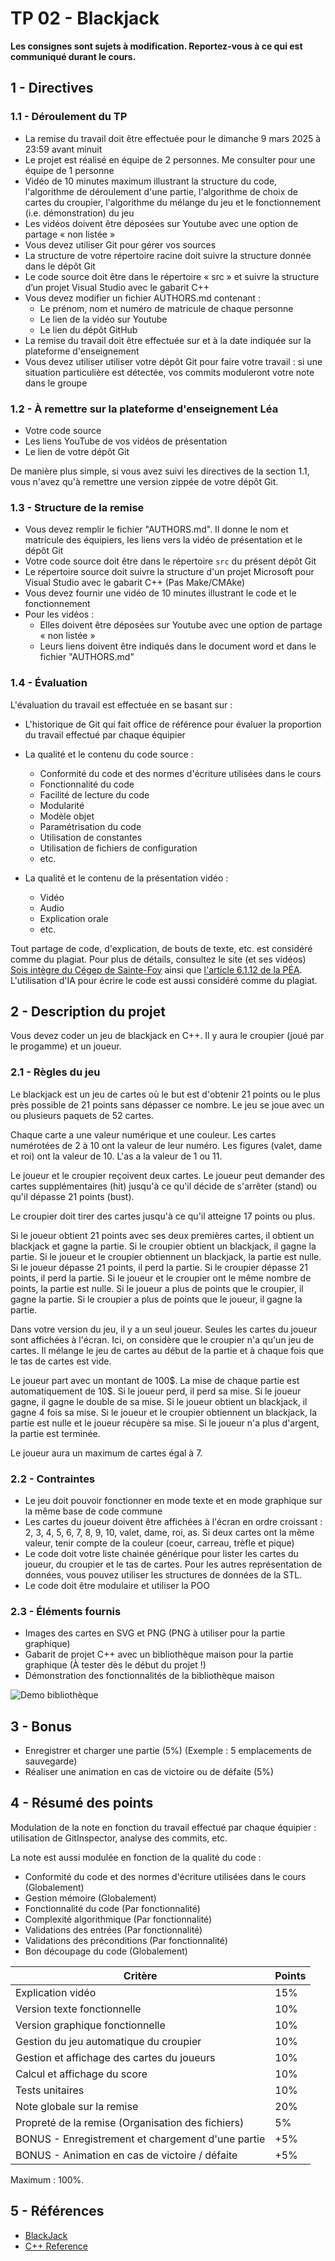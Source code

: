 # TP 02 - Blackjack

**Les consignes sont sujets à modification. Reportez-vous à ce qui est communiqué durant le cours.**

## 1 - Directives

### 1.1 - Déroulement du TP

- La remise du travail doit être effectuée pour le dimanche 9 mars 2025 à 23:59 avant minuit
- Le projet est réalisé en équipe de 2 personnes. Me consulter pour une équipe de 1 personne
- Vidéo de 10 minutes maximum illustrant la structure du code, l'algorithme de déroulement d'une partie, l'algorithme de choix de cartes du croupier, l'algorithme du mélange du jeu et le fonctionnement (i.e. démonstration) du jeu
- Les vidéos doivent être déposées sur Youtube avec une option de partage « non listée »
- Vous devez utiliser Git pour gérer vos sources
- La structure de votre répertoire racine doit suivre la structure donnée dans le dépôt Git
- Le code source doit être dans le répertoire « src » et suivre la structure d’un projet Visual Studio avec le gabarit C++
- Vous devez modifier un fichier AUTHORS.md contenant :
  - Le prénom, nom et numéro de matricule de chaque personne
  - Le lien de la vidéo sur Youtube
  - Le lien du dépôt GitHub
- La remise du travail doit être effectuée sur et à la date indiquée sur la plateforme d'enseignement
- Vous devez utiliser utiliser votre dépôt Git pour faire votre travail : si une situation particulière est détectée, vos commits moduleront votre note dans le groupe

### 1.2 - À remettre sur la plateforme d'enseignement Léa

- Votre code source
- Les liens YouTube de vos vidéos de présentation
- Le lien de votre dépôt Git

De manière plus simple, si vous avez suivi les directives de la section 1.1, vous n'avez qu'à remettre une version zippée de votre dépôt Git.

### 1.3 - Structure de la remise

- Vous devez remplir le fichier "AUTHORS.md". Il donne le nom et matricule des équipiers, les liens vers la vidéo de présentation et le dépôt Git
- Votre code source doit être dans le répertoire  ```src``` du présent dépôt Git
- Le répertoire source doit suivre la structure d'un projet Microsoft pour Visual Studio avec le gabarit C++ (Pas Make/CMAke)
- Vous devez fournir une vidéo de 10 minutes illustrant le code et le fonctionnement
- Pour les vidéos :
  - Elles doivent être déposées sur Youtube avec une option de partage « non listée »
  - Leurs liens doivent être indiqués dans le document word et dans le fichier "AUTHORS.md"

### 1.4 - Évaluation

L'évaluation du travail est effectuée en se basant sur :

- L'historique de Git qui fait office de référence pour évaluer la proportion du travail effectué par chaque équipier

- La qualité et le contenu du code source :

  - Conformité du code et des normes d'écriture utilisées dans le cours
  - Fonctionnalité du code
  - Facilité de lecture du code
  - Modularité
  - Modèle objet
  - Paramétrisation du code
  - Utilisation de constantes
  - Utilisation de fichiers de configuration
  - etc.

- La qualité et le contenu de la présentation vidéo :

  - Vidéo
  - Audio
  - Explication orale
  - etc.

Tout partage de code, d'explication, de bouts de texte, etc. est considéré comme du plagiat. Pour plus de détails, consultez le site (et ses vidéos) [Sois intègre du Cégep de Sainte-Foy](http://csfoy.ca/soisintegre) ainsi que [l'article 6.1.12 de la PÉA](https://www.csfoy.ca/fileadmin/documents/notre_cegep/politiques_et_reglements/5.9_PolitiqueEvaluationApprentissages_2019.pdf). L'utilisation d'IA pour écrire le code est aussi considéré comme du plagiat.

## 2 - Description du projet

Vous devez coder un jeu de blackjack en C++. Il y aura le croupier (joué par le progamme) et un joueur.

### 2.1 - Règles du jeu

Le blackjack est un jeu de cartes où le but est d'obtenir 21 points ou le plus près possible de 21 points sans dépasser ce nombre. Le jeu se joue avec un ou plusieurs paquets de 52 cartes.

Chaque carte a une valeur numérique et une couleur. Les cartes numérotées de 2 à 10 ont la valeur de leur numéro. Les figures (valet, dame et roi) ont la valeur de 10. L'as a la valeur de 1 ou 11.

Le joueur et le croupier reçoivent deux cartes. Le joueur peut demander des cartes supplémentaires (hit) jusqu'à ce qu'il décide de s'arrêter (stand) ou qu'il dépasse 21 points (bust).

Le croupier doit tirer des cartes jusqu'à ce qu'il atteigne 17 points ou plus.

Si le joueur obtient 21 points avec ses deux premières cartes, il obtient un blackjack et gagne la partie. Si le croupier obtient un blackjack, il gagne la partie. Si le joueur et le croupier obtiennent un blackjack, la partie est nulle. Si le joueur dépasse 21 points, il perd la partie. Si le croupier dépasse 21 points, il perd la partie. Si le joueur et le croupier ont le même nombre de points, la partie est nulle. Si le joueur a plus de points que le croupier, il gagne la partie. Si le croupier a plus de points que le joueur, il gagne la partie.

Dans votre version du jeu, il y a un seul joueur. Seules les cartes du joueur sont affichées à l'écran. Ici, on considère que le croupier n'a qu'un jeu de cartes. Il mélange le jeu de cartes au début de la partie et à chaque fois que le tas de cartes est vide.

Le joueur part avec un montant de 100\$. La mise de chaque partie est automatiquement de 10\$. Si le joueur perd, il perd sa mise. Si le joueur gagne, il gagne le double de sa mise. Si le joueur obtient un blackjack, il gagne 4 fois sa mise. Si le joueur et le croupier obtiennent un blackjack, la partie est nulle et le joueur récupère sa mise. Si le joueur n'a plus d'argent, la partie est terminée.

Le joueur aura un maximum de cartes égal à 7.

### 2.2 - Contraintes

- Le jeu doit pouvoir fonctionner en mode texte et en mode graphique sur la même base de code commune
- Les cartes du joueur doivent être affichées à l'écran en ordre croissant : 2, 3, 4, 5, 6, 7, 8, 9, 10, valet, dame, roi, as. Si deux cartes ont la même valeur, tenir compte de la couleur (coeur, carreau, trèfle et pique)
- Le code doit votre liste chainée générique pour lister les cartes du joueur, du croupier et le tas de cartes. Pour les autres représentation de données, vous pouvez utiliser les structures de données de la STL.
- Le code doit être modulaire et utiliser la POO

### 2.3 - Éléments fournis

- Images des cartes en SVG et PNG (PNG à utiliser pour la partie graphique)
- Gabarit de projet C++ avec un bibliothèque maison pour la partie graphique (À tester dès le début du projet !)
- Démonstration des fonctionnalités de la bibliothèque maison

![Demo bibliothèque](img/demo_lib_graphique.png)

## 3 - Bonus

- Enregistrer et charger une partie (5%) (Exemple : 5 emplacements de sauvegarde)
- Réaliser une animation en cas de victoire ou de défaite (5%)

## 4 - Résumé des points

Modulation de la note en fonction du travail effectué par chaque équipier : utilisation de GitInspector, analyse des commits, etc.

La note est aussi modulée en fonction de la qualité du code :

- Conformité du code et des normes d'écriture utilisées dans le cours (Globalement)
- Gestion mémoire (Globalement)
- Fonctionnalité du code (Par fonctionnalité)
- Complexité algorithmique (Par fonctionnalité)
- Validations des entrées (Par fonctionnalité)
- Validations des préconditions (Par fonctionnalité)
- Bon découpage du code (Globalement)

| Critère | Points |
| --- | --- |
| Explication vidéo | 15% |
| Version texte fonctionnelle | 10% |
| Version graphique fonctionnelle | 10% |
| Gestion du jeu automatique du croupier | 10% |
| Gestion et affichage des cartes du joueurs | 10% |
| Calcul et affichage du score | 10% |
| Tests unitaires | 10% |
| Note globale sur la remise | 20% |
| Propreté de la remise (Organisation des fichiers) | 5% |
| BONUS - Enregistrement et chargement d'une partie | +5% |
| BONUS - Animation en cas de victoire / défaite | +5% |

Maximum : 100%.

## 5 - Références

- [BlackJack](https://fr.wikipedia.org/wiki/Blackjack_(jeu))
- [C++ Reference](https://en.cppreference.com/w/)
